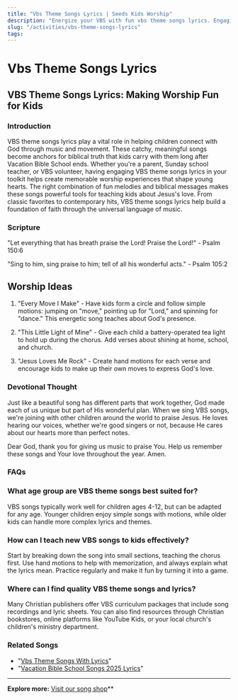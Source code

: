 ```yaml
---
title: "Vbs Theme Songs Lyrics | Seeds Kids Worship"
description: "Energize your VBS with fun vbs theme songs lyrics. Engaging worship music and activities for summer children's ministry."
slug: "/activities/vbs-theme-songs-lyrics"
tags:
---
```


# Vbs Theme Songs Lyrics

## VBS Theme Songs Lyrics: Making Worship Fun for Kids

### Introduction
VBS theme songs lyrics play a vital role in helping children connect with God through music and movement. These catchy, meaningful songs become anchors for biblical truth that kids carry with them long after Vacation Bible School ends. Whether you're a parent, Sunday school teacher, or VBS volunteer, having engaging VBS theme songs lyrics in your toolkit helps create memorable worship experiences that shape young hearts. The right combination of fun melodies and biblical messages makes these songs powerful tools for teaching kids about Jesus's love. From classic favorites to contemporary hits, VBS theme songs lyrics help build a foundation of faith through the universal language of music.

### Scripture
"Let everything that has breath praise the Lord! Praise the Lord!" - Psalm 150:6

"Sing to him, sing praise to him; tell of all his wonderful acts." - Psalm 105:2

## Worship Ideas
1. "Every Move I Make" - Have kids form a circle and follow simple motions: jumping on "move," pointing up for "Lord," and spinning for "dance." This energetic song teaches about God's presence.

2. "This Little Light of Mine" - Give each child a battery-operated tea light to hold up during the chorus. Add verses about shining at home, school, and church.

3. "Jesus Loves Me Rock" - Create hand motions for each verse and encourage kids to make up their own moves to express God's love.

### Devotional Thought
Just like a beautiful song has different parts that work together, God made each of us unique but part of His wonderful plan. When we sing VBS songs, we're joining with other children around the world to praise Jesus. He loves hearing our voices, whether we're good singers or not, because He cares about our hearts more than perfect notes.

Dear God, thank you for giving us music to praise You. Help us remember these songs and Your love throughout the year. Amen.

### FAQs

### What age group are VBS theme songs best suited for?
VBS songs typically work well for children ages 4-12, but can be adapted for any age. Younger children enjoy simple songs with motions, while older kids can handle more complex lyrics and themes.

### How can I teach new VBS songs to kids effectively?
Start by breaking down the song into small sections, teaching the chorus first. Use hand motions to help with memorization, and always explain what the lyrics mean. Practice regularly and make it fun by turning it into a game.

### Where can I find quality VBS theme songs and lyrics?
Many Christian publishers offer VBS curriculum packages that include song recordings and lyric sheets. You can also find resources through Christian bookstores, online platforms like YouTube Kids, or your local church's children's ministry department.

### Related Songs

- "[Vbs Theme Songs With Lyrics](/activities/vbs-theme-songs-with-lyrics/)"
- "[Vacation Bible School Songs 2025 Lyrics](/activities/vacation-bible-school-songs-2025-lyrics/)"

---

**Explore more:** [Visit our song shop](https://seedskidsworship.com/shop)**

<!-- Schema Markup -->
<script type="application/ld+json">
{
  "@context": "https://schema.org",
  "@type": "MusicRecording",
  "name": "Vbs Theme Songs Lyrics",
  "byArtist": {
    "@type": "MusicGroup",
    "name": "Seeds Kids Worship"
  },
  "isFamilyFriendly": true,
  "url": "https://seedskidsworship.com/activities/vbs-theme-songs-lyrics/"
}
</script>